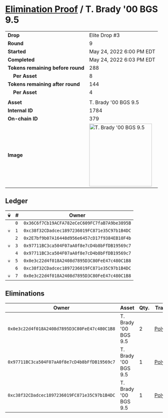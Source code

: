 # [Elimination Proof](./readme.md) / T. Brady &#039;00 BGS 9.5

|||
|---|---|
| **Drop** | Elite Drop #3 |
| **Round** | 9 |
| **Started** | May 24, 2022 6:00 PM EDT |
| **Completed** | May 24, 2022 6:03 PM EDT |
| **Tokens remaining before round** | 288 |
| **&nbsp;&nbsp;&nbsp;&nbsp;Per Asset** | 8 |
| **Tokens remaining after round** | 144 |
| **&nbsp;&nbsp;&nbsp;&nbsp;Per Asset** | 4 |
| | |
| **Asset** | T. Brady &#039;00 BGS 9.5 |
| **Internal ID** | 1784 |
| **On-chain ID** | 379 |
| **Image** | <img src="https://tcdn.blokpax.com/9648a5d9-1871-487c-ba67-b1d854cb1ae4/18b930ee5e90cdb68165b8f06b53d83af15659a9e987bb5daa30e4e2ac0959d9.png" height="200" alt="T. Brady &#039;00 BGS 9.5" /> |

## Ledger

| 💀 | # | Owner |
| --- | --- | --- |
|  | `0` | `0x36C6f7Cb19ACFA782eCeC609FC7faB7A9be3895B` |
| 💀 | `1` | `0xc38f32CDadcec1897236019FC871e35C97b1B4DC` |
|  | `2` | `0x2E7bf9b07A16448d956e6457cD17f9384EB10F4b` |
| 💀 | `3` | `0x97711BC3ca504F07aA0f8e7cD4b8bFfDB19569c7` |
|  | `4` | `0x97711BC3ca504F07aA0f8e7cD4b8bFfDB19569c7` |
| 💀 | `5` | `0x0e3c22d4f018A2408d7895D3C80FeE47c480C1B8` |
|  | `6` | `0xc38f32CDadcec1897236019FC871e35C97b1B4DC` |
| 💀 | `7` | `0x0e3c22d4f018A2408d7895D3C80FeE47c480C1B8` |


## Eliminations

| Owner | Asset | Qty. | Transaction |
| --- | --- | --- | --- |
| `0x0e3c22d4f018A2408d7895D3C80FeE47c480C1B8` | T. Brady '00 BGS 9.5 | 2 | [Polygonscan](https://polygonscan.com/tx/0x96deda92fc69a7dcb878355ca7e1a24f73949d5285ea5e4eec7aea0f224327f7) |
| `0x97711BC3ca504F07aA0f8e7cD4b8bFfDB19569c7` | T. Brady '00 BGS 9.5 | 1 | [Polygonscan](https://polygonscan.com/tx/0xc78fa49a2738224becb14282e8d8fa32418ef9c239ec8317f6639c5ca574873f) |
| `0xc38f32CDadcec1897236019FC871e35C97b1B4DC` | T. Brady '00 BGS 9.5 | 1 | [Polygonscan](https://polygonscan.com/tx/0x4f859364bf0ea6a00755bf0e094ef2bd485993c805a5d2419bf545b1ff28c6b8) |
